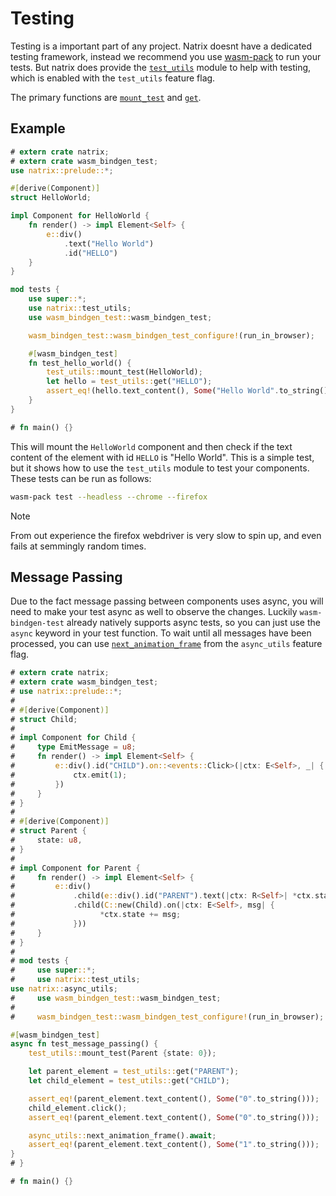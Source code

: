# Testing

Testing is a important part of any project. Natrix doesnt have a dedicated testing framework, instead we recommend you use [wasm-pack](https://rustwasm.github.io/wasm-pack/) to run your tests.
But natrix does provide the [`test_utils`](test_utils) module to help with testing, which is enabled with the `test_utils` feature flag.

The primary functions are [`mount_test`](test_utils::mount_test) and [`get`](test_utils::get).

## Example

```rust
# extern crate natrix;
# extern crate wasm_bindgen_test;
use natrix::prelude::*;

#[derive(Component)]
struct HelloWorld;

impl Component for HelloWorld {
    fn render() -> impl Element<Self> {
        e::div()
            .text("Hello World")
            .id("HELLO")
    }
}

mod tests {
    use super::*;
    use natrix::test_utils;
    use wasm_bindgen_test::wasm_bindgen_test;

    wasm_bindgen_test::wasm_bindgen_test_configure!(run_in_browser);

    #[wasm_bindgen_test]
    fn test_hello_world() {
        test_utils::mount_test(HelloWorld);
        let hello = test_utils::get("HELLO");
        assert_eq!(hello.text_content(), Some("Hello World".to_string()));
    }
}

# fn main() {}
```

This will mount the `HelloWorld` component and then check if the text content of the element with id `HELLO` is "Hello World". This is a simple test, but it shows how to use the `test_utils` module to test your components.
These tests can be run as follows:

```bash
wasm-pack test --headless --chrome --firefox
```

> [!NOTE]
> From out experience the firefox webdriver is very slow to spin up, and even fails at semmingly random times.

## Message Passing
Due to the fact message passing between components uses async, you will need to make your test async as well to observe the changes.
Luckily `wasm-bindgen-test` already natively supports async tests, so you can just use the `async` keyword in your test function.
To wait until all messages have been processed, you can use [`next_animation_frame`](async_utils::next_animation_frame) from the `async_utils` feature flag.

```rust
# extern crate natrix;
# extern crate wasm_bindgen_test;
# use natrix::prelude::*;
# 
# #[derive(Component)]
# struct Child;
#
# impl Component for Child {
#     type EmitMessage = u8;
#     fn render() -> impl Element<Self> {
#         e::div().id("CHILD").on::<events::Click>(|ctx: E<Self>, _| {
#             ctx.emit(1);
#         })
#     }
# }
# 
# #[derive(Component)]
# struct Parent {
#     state: u8,
# }
# 
# impl Component for Parent {
#     fn render() -> impl Element<Self> {
#         e::div()
#             .child(e::div().id("PARENT").text(|ctx: R<Self>| *ctx.state))
#             .child(C::new(Child).on(|ctx: E<Self>, msg| {
#                   *ctx.state += msg;
#             }))
#     }
# }
# 
# mod tests {
#     use super::*;
#     use natrix::test_utils;
use natrix::async_utils;
#     use wasm_bindgen_test::wasm_bindgen_test;
# 
#     wasm_bindgen_test::wasm_bindgen_test_configure!(run_in_browser);

#[wasm_bindgen_test]
async fn test_message_passing() {
    test_utils::mount_test(Parent {state: 0});

    let parent_element = test_utils::get("PARENT");
    let child_element = test_utils::get("CHILD");

    assert_eq!(parent_element.text_content(), Some("0".to_string()));
    child_element.click();
    assert_eq!(parent_element.text_content(), Some("0".to_string()));

    async_utils::next_animation_frame().await;
    assert_eq!(parent_element.text_content(), Some("1".to_string()));
}
# }

# fn main() {}
```
